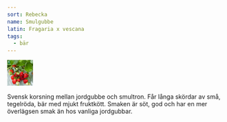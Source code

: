 ```yaml
---
sort: Rebecka
name: Smulgubbe
latin: Fragaria x vescana
tags:
  - bär
---
```


<img src="/img/fragaria-x-vescana-rebecka.jpg" width="60" data-srcset="1x, 1.5x, 2x" alt="Fragaria ananassa" data-attribution="https://strawberryplants.org/tristan-strawberry-variety/">

Svensk korsning mellan jordgubbe och smultron. Får långa skördar av små, tegelröda, bär med mjukt fruktkött. Smaken är söt, god och har en mer överlägsen smak än hos vanliga jordgubbar.
